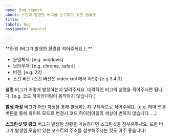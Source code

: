 ```yaml
---
name: Bug report
about: 스킨에 발생한 버그를 신고하기 위한 템플릿
title: ''
labels: bug
assignees: pronist

---
```


**환경 (버그가 발생한 환경을 적어주세요.): **
 - 운영체제: [e.g. windows]
 - 브라우저: [e.g. chrome, safari]
 - 버전: [e.g. 22]
 - 스킨 버전 (스킨 버전은 index.xml 에서 확인): [e.g 3.4.0] 

**설명**
버그가 어떻게 발생하는지 알려주세요. 대략적인 버그의 설명을 적어주시면 됩니다.
[e.g. 코드 하이라이팅이 동작하지 않습니다.]

**발생 과정**
버그가 어떤 과정을 통해 발생하는지 구체적으로 적어주세요.
[e.g. 테마 변경 버튼을 통해 화이트 모드로 변경시 코드 하이라이팅의 색상이 변하지 않습니다. ...]

**스크린샷 및 링크**
버그가 발생한 상황을 가능하다면 스크린샷을 첨부해주세요. 또한 버그가 발생한 모습이 있는 포스트의 주소를 첨부해주시는 것도 아주 좋습니다!
